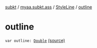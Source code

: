 [subkt](../../index.md) / [myaa.subkt.ass](../index.md) / [StyleLine](index.md) / [outline](./outline.md)

# outline

`var outline: `[`Double`](https://kotlinlang.org/api/latest/jvm/stdlib/kotlin/-double/index.html) [(source)](https://github.com/Myaamori/SubKt/blob/0.1.12/src/main/kotlin/myaa/subkt/ass/parser.kt#L566)